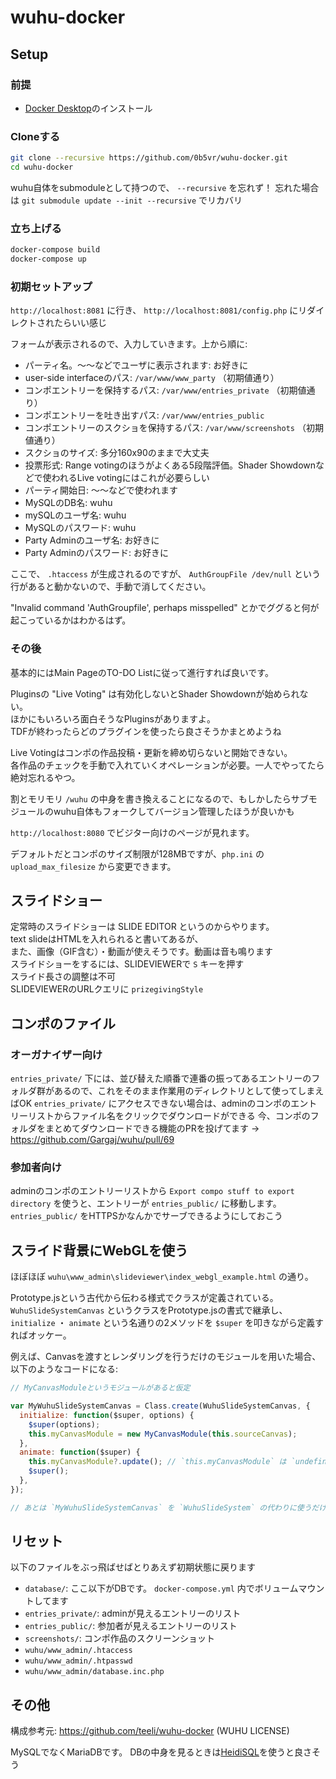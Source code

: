 # wuhu-docker

## Setup

### 前提

- [Docker Desktop](https://docs.docker.com/get-docker/)のインストール

### Cloneする

```sh
git clone --recursive https://github.com/0b5vr/wuhu-docker.git
cd wuhu-docker
```

wuhu自体をsubmoduleとして持つので、 `--recursive` を忘れず！
忘れた場合は `git submodule update --init --recursive` でリカバリ

### 立ち上げる

```sh
docker-compose build
docker-compose up
```

### 初期セットアップ

`http://localhost:8081` に行き、 `http://localhost:8081/config.php` にリダイレクトされたらいい感じ

フォームが表示されるので、入力していきます。上から順に:

- パーティ名。～～などでユーザに表示されます: お好きに
- user-side interfaceのパス: `/var/www/www_party` （初期値通り）
- コンポエントリーを保持するパス: `/var/www/entries_private` （初期値通り）
- コンポエントリーを吐き出すパス: `/var/www/entries_public`
- コンポエントリーのスクショを保持するパス: `/var/www/screenshots` （初期値通り）
- スクショのサイズ: 多分160x90のままで大丈夫
- 投票形式: Range votingのほうがよくある5段階評価。Shader Showdownなどで使われるLive votingにはこれが必要らしい
- パーティ開始日: ～～などで使われます
- MySQLのDB名: wuhu
- mySQLのユーザ名: wuhu
- MySQLのパスワード: wuhu
- Party Adminのユーザ名: お好きに
- Party Adminのパスワード: お好きに

ここで、 `.htaccess` が生成されるのですが、
`AuthGroupFile /dev/null` という行があると動かないので、手動で消してください。

"Invalid command 'AuthGroupfile', perhaps misspelled" とかでググると何が起こっているかはわかるはず。

### その後

基本的にはMain PageのTO-DO Listに従って進行すれば良いです。

Pluginsの "Live Voting" は有効化しないとShader Showdownが始められない。  
ほかにもいろいろ面白そうなPluginsがありますよ。  
TDFが終わったらどのプラグインを使ったら良さそうかまとめようね

Live Votingはコンポの作品投稿・更新を締め切らないと開始できない。  
各作品のチェックを手動で入れていくオペレーションが必要。一人でやってたら絶対忘れるやつ。

割とモリモリ `/wuhu` の中身を書き換えることになるので、もしかしたらサブモジュールのwuhu自体もフォークしてバージョン管理したほうが良いかも

`http://localhost:8080` でビジター向けのページが見れます。

デフォルトだとコンポのサイズ制限が128MBですが、`php.ini` の `upload_max_filesize` から変更できます。

## スライドショー

定常時のスライドショーは SLIDE EDITOR というのからやります。  
text slideはHTMLを入れられると書いてあるが、  
また、画像（GIF含む）・動画が使えそうです。動画は音も鳴ります  
スライドショーをするには、SLIDEVIEWERで `S` キーを押す  
スライド長さの調整は不可  
SLIDEVIEWERのURLクエリに `prizegivingStyle`

## コンポのファイル

### オーガナイザー向け

`entries_private/` 下には、並び替えた順番で連番の振ってあるエントリーのフォルダ群があるので、これをそのまま作業用のディレクトリとして使ってしまえばOK
`entries_private/` にアクセスできない場合は、adminのコンポのエントリーリストからファイル名をクリックでダウンロードができる
今、コンポのフォルダをまとめてダウンロードできる機能のPRを投げてます → https://github.com/Gargaj/wuhu/pull/69

### 参加者向け

adminのコンポのエントリーリストから `Export compo stuff to export directory` を使うと、エントリーが `entries_public/` に移動します。
`entries_public/` をHTTPSかなんかでサーブできるようにしておこう

## スライド背景にWebGLを使う

ほぼほぼ `wuhu\www_admin\slideviewer\index_webgl_example.html` の通り。

Prototype.jsという古代から伝わる様式でクラスが定義されている。
`WuhuSlideSystemCanvas` というクラスをPrototype.jsの書式で継承し、
`initialize` ・ `animate` という名通りの2メソッドを `$super` を叩きながら定義すればオッケー。

例えば、Canvasを渡すとレンダリングを行うだけのモジュールを用いた場合、以下のようなコードになる:

```js
// MyCanvasModuleというモジュールがあると仮定

var MyWuhuSlideSystemCanvas = Class.create(WuhuSlideSystemCanvas, {
  initialize: function($super, options) {
    $super(options);
    this.myCanvasModule = new MyCanvasModule(this.sourceCanvas);
  },
  animate: function($super) {
    this.myCanvasModule?.update(); // `this.myCanvasModule` は `undefined` になりうる
    $super();
  },
});

// あとは `MyWuhuSlideSystemCanvas` を `WuhuSlideSystem` の代わりに使うだけ
```

## リセット

以下のファイルをぶっ飛ばせばとりあえず初期状態に戻ります

- `database/`: ここ以下がDBです。 `docker-compose.yml` 内でボリュームマウントしてます
- `entries_private/`: adminが見えるエントリーのリスト
- `entries_public/`: 参加者が見えるエントリーのリスト
- `screenshots/`: コンポ作品のスクリーンショット
- `wuhu/www_admin/.htaccess`
- `wuhu/www_admin/.htpasswd`
- `wuhu/www_admin/database.inc.php`

## その他

構成参考元: https://github.com/teeli/wuhu-docker (WUHU LICENSE)

MySQLでなくMariaDBです。
DBの中身を見るときは[HeidiSQL](https://www.heidisql.com/download.php)を使うと良さそう
